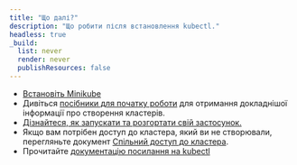 ```yaml
---
title: "Що далі?"
description: "Що робити після встановлення kubectl."
headless: true
_build:
  list: never
  render: never
  publishResources: false
---
```


* [Встановіть Minikube](https://minikube.sigs.k8s.io/docs/start/)
* Дивіться [посібники для початку роботи](/docs/setup/) для отримання докладнішої інформації про створення кластерів.
* [Дізнайтеся, як запускати та розгортати свій застосунок.](/docs/tasks/access-application-cluster/service-access-application-cluster/)
* Якщо вам потрібен доступ до кластера, який ви не створювали, перегляньте документ [Спільний доступ до кластера](/docs/tasks/access-application-cluster/configure-access-multiple-clusters/).
* Прочитайте [документацію посилання на kubectl](/docs/reference/kubectl/kubectl/)
